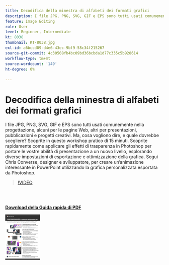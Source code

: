 ```yaml
---
title: Decodifica della minestra di alfabeti dei formati grafici
description: I file JPG, PNG, SVG, GIF e EPS sono tutti usati comunemente nella progettazione, alcuni per le pagine Web, altri per presentazioni, pubblicazioni e progetti creativi. Ma cosa vogliono dire, e quale scegliere?
feature: Image Editing
role: User
level: Beginner, Intermediate
kt: 8038
thumbnail: KT-8038.jpg
exl-id: a6bccd09-d4e6-43ec-9bf9-58c34f215267
source-git-commit: 4c30508fb4bc09bd36bcbda1d77c335c5b928614
workflow-type: tm+mt
source-wordcount: '149'
ht-degree: 0%

---
```


# Decodifica della minestra di alfabeti dei formati grafici

I file JPG, PNG, SVG, GIF e EPS sono tutti usati comunemente nella progettazione, alcuni per le pagine Web, altri per presentazioni, pubblicazioni e progetti creativi. Ma, cosa vogliono dire, e quale dovrebbe scegliere? Scoprite in questo workshop pratico di 15 minuti. Scoprite rapidamente come applicare gli effetti di trasparenza in Photoshop per portare le vostre abilità di presentazione a un nuovo livello, esplorando diverse impostazioni di esportazione e ottimizzazione della grafica. Segui Chris Converse, designer e sviluppatore, per creare un’animazione interessante in PowerPoint utilizzando la grafica personalizzata esportata da Photoshop.

>[!VIDEO](https://video.tv.adobe.com/v/3410415?hidetitle=true&captions=ita)

<br> 

[**Download della Guida rapida di PDF**](../quick-reference/Decodingthealphabetsoupofgraphicformats.pdf)

[![Immagine della prima pagina della guida di riferimento rapido](assets/DecodingthealphabetsoupofgraphicformatsPage1.png)](../quick-reference/Decodingthealphabetsoupofgraphicformats.pdf)
